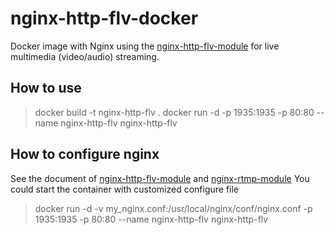 # nginx-http-flv-docker
Docker image with Nginx using the [nginx-http-flv-module](https://github.com/winshining/nginx-http-flv-module) for live multimedia (video/audio) streaming.

## How to use
>docker build -t nginx-http-flv .
docker run -d -p 1935:1935 -p 80:80 --name nginx-http-flv nginx-http-flv
## How to configure nginx
See the document of [nginx-http-flv-module](https://github.com/winshining/nginx-http-flv-module) and [nginx-rtmp-module](https://github.com/arut/nginx-rtmp-module)
You could start the container with customized configure file
>docker run -d -v my_nginx.conf:/usr/local/nginx/conf/nginx.conf -p 1935:1935 -p 80:80 --name nginx-http-flv nginx-http-flv
